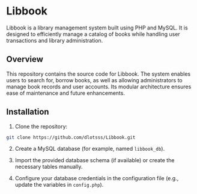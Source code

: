 # Libbook
Libbook is a library management system built using PHP and MySQL. It is designed to efficiently manage a catalog of books while handling user transactions and library administration.

## Overview

This repository contains the source code for Libbook. The system enables users to search for, borrow books, as well as allowing administrators to manage book records and user accounts. Its modular architecture ensures ease of maintenance and future enhancements.

## Installation

1. Clone the repository:
```bash
git clone https://github.com/dlotsss/Libbook.git
```

2. Create a MySQL database (for example, named `libbook_db`).

3. Import the provided database schema (if available) or create the necessary tables manually.

4. Configure your database credentials in the configuration file (e.g., update the variables in `config.php`).

